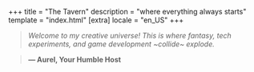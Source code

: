 +++
title = "The Tavern"
description = "where everything always starts"
template = "index.html"
[extra]
locale = "en_US"
+++

> _Welcome to my creative universe! This is where fantasy, tech experiments, and game development ~collide~ explode._

> **— Aurel, Your Humble Host**
